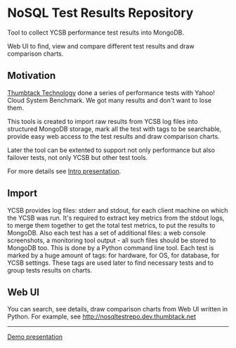 NoSQL Test Results Repository
=============================

Tool to collect YCSB performance test results into MongoDB.

Web UI to find, view and compare different test results and draw comparison charts.

Motivation
----------

[Thumbtack Technology](http://thumbtack.net/) done a series of performance tests with Yahoo! Cloud System Benchmark.
We got many results and don't want to lose them.

This tools is created to import raw results from YCSB log files into structured MongoDB storage, mark all the test with tags to be searchable, provide easy web access to the test results and draw comparison charts.

Later the tool can be extented to support not only performance but also failover tests, not only YCSB but other test tools.

For more details see [Intro presentation](https://docs.google.com/presentation/d/1rQuVmmD5XemGXKjdgTm4EEKCEREVNEEIoLVpTiHVLws/edit?usp=sharing).

Import
------

YCSB provides log files: stderr and stdout, for each client machine on which the YCSB was run.
It's required to extract key metrics from the stdout logs, to merge them together to get the total test metrics, to put the results to MongoDB.
Also each test has a set of additional files: a web console screenshots, a monitoring tool output - all such files should be stored to MongoDB too.
This is done by a Python command line tool.
Each test is marked by a huge amount of tags: for hardware, for OS, for database, for YCSB settings. These tags are used later to find necessary tests and to group tests results on charts.

Web UI
------

You can search, see details, draw comparison charts from Web UI written in Python.
For example, see http://nosqltestrepo.dev.thumbtack.net

---

[Demo presentation](https://docs.google.com/presentation/d/1WZA73kh6dfPpaDj3ruhjVdXI2cLJm1HPp-mMo1V1ieE/edit?usp=sharing)
